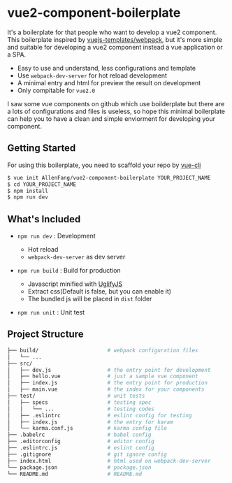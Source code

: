 # vue2-component-boilerplate
It's a boilerplate for that people who want to develop a vue2 component. This boilerplate inspired by [vuejs-templates/webpack](https://github.com/vuejs-templates/webpack), but it's
more simple and suitable for developing a vue2 component instead a vue application or a SPA.

* Easy to use and understand, less configurations and template
* Use ```webpack-dev-server``` for hot reload development
* A minimal entry and html for preview the result on development
* Only compitable for ```vue2.0```

I saw some vue components on github which use boilderplate but there are a lots of configurations
and files is useless, so hope this minimal boilerplate can help you to have a clean and simple enviorment for developing your component.

## Getting Started
For using this boilerplate, you need to scaffold your repo by [vue-cli](https://github.com/vuejs/vue-cli)
```sh
$ vue init AllenFang/vue2-component-boilerplate YOUR_PROJECT_NAME
$ cd YOUR_PROJECT_NAME
$ npm install
$ npm run dev
```

## What's Included
* ```npm run dev``` : Development
	* Hot reload
	* ```webpack-dev-server``` as dev server

* ```npm run build``` : Build for production
	* Javascript minified with [UglifyJS](https://github.com/mishoo/UglifyJS2)
	* Extract css(Default is false, but you can enable it)
	* The bundled js will be placed in ```dist``` folder

* ```npm run unit``` : Unit test

## Project Structure
```sh
├── build/                      # webpack configuration files
│   └── ...
├── src/
│   ├── dev.js                  # the entry point for development
│   ├── hello.vue               # just a sample vue component
│   ├── index.js                # the entry point for production
│   ├── main.vue                # the index for your components
├── test/                       # unit tests
│   ├── specs                   # testing spec
│   │   └── ...                 # testing codes
│   ├── .eslintrc               # eslint config for testing
│   ├── index.js                # the entry for karam
│   └── karma.conf.js           # karma config file
├── .babelrc                    # babel config
├── .editorconfig               # editor config
├── .eslintrc.js                # eslint config
├── .gitignore                  # git ignore config
├── index.html                  # html used on webpack-dev-server
└── package.json                # package.json
└── README.md                   # README.md
```